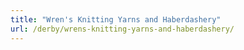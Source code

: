 ```yaml
---
title: "Wren's Knitting Yarns and Haberdashery"
url: /derby/wrens-knitting-yarns-and-haberdashery/
---
```

